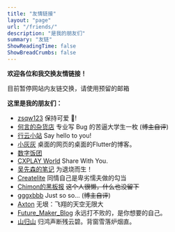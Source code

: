 ```yaml
---
title: "友情链接"
layout: "page"
url: "/friends/"
description: "是我的朋友们"
summary: "友链"
ShowReadingTime: false
ShowBreadCrumbs: false
---
```


**欢迎各位和我交换友情链接！**

目前暂停网站内友链交换，请使用预留的邮箱

**这里是我的朋友们：**

- [zsqw123](https://bytedance.host/) 保持可爱 💖!
- [何言的杂货店](https://heyanle.com/) 专业写 Bug 的苦逼大学生一枚 (~~博主自评~~)
- [行云小站](https://w568w.eu.org) Say hello to you!
- [小灰灰](https://blog.xhhold.com/) 桌面的网页的桌面的Flutter的博客。
- [数字饭团](https://www.szfantuan.cn/)
- [CXPLAY World](https://blog.bugimg.com/) Share With You.
- [吴先森的笔记](https://www.wunote.cn/) 为退烧而生！
- [Createlite](https://www.ccrree.cn/) 同情自己是卑劣懦夫做的勾当
- [Chimon的黑板报](https://chimon.work/) ~~这个人很懒，什么也没留下~~
- [gggxbbb](https://gxb.icu/) Just so so... (~~博主自评~~)
- [Axton](https://flyhigher.top/) 无垠：飞翔的天空无限大
- [Future_Maker_Blog](https://blog.k1zxiaokeai.com) 永远打不败的，是你想要的自己。
- [山归山](https://snote.cn/) 归鸿声断残云碧。背窗雪落炉烟直。
